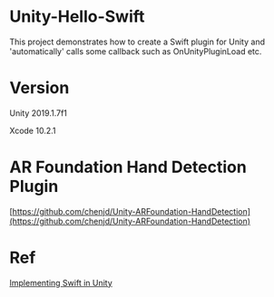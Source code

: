 # Unity-Hello-Swift
This project demonstrates how to create a Swift plugin for Unity and 'automatically' calls some callback such as OnUnityPluginLoad etc.

# Version
Unity 2019.1.7f1 

Xcode 10.2.1

# AR Foundation Hand Detection Plugin
[https://github.com/chenjd/Unity-ARFoundation-HandDetection](https://github.com/chenjd/Unity-ARFoundation-HandDetection)

# Ref
[Implementing Swift in Unity
](https://medium.com/@kevinhuyskens/implementing-swift-in-unity-53e0b668f895)
